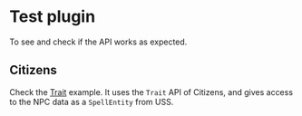 # Test plugin

To see and check if the API works as expected.

## Citizens

Check the [Trait](src/main/java/fr/jamailun/examples/citizens/CasterTrait.java) example. It uses the `Trait` API of Citizens,
and gives access to the NPC data as a `SpellEntity` from USS.
